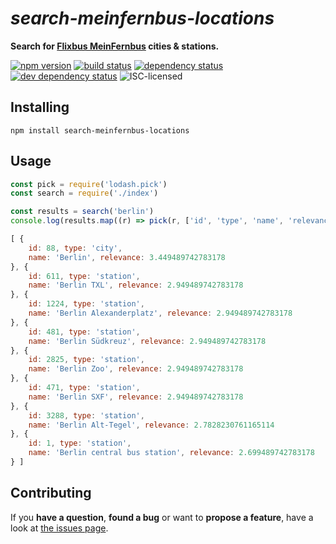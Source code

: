 # *search-meinfernbus-locations*

**Search for [Flixbus MeinFernbus](https://meinfernbus.de/) cities & stations.**

[![npm version](https://img.shields.io/npm/v/search-meinfernbus-locations.svg)](https://www.npmjs.com/package/search-meinfernbus-locations)
[![build status](https://img.shields.io/travis/derhuerst/search-meinfernbus-locations.svg)](https://travis-ci.org/derhuerst/search-meinfernbus-locations)
[![dependency status](https://img.shields.io/david/derhuerst/search-meinfernbus-locations.svg)](https://david-dm.org/derhuerst/search-meinfernbus-locations)
[![dev dependency status](https://img.shields.io/david/dev/derhuerst/search-meinfernbus-locations.svg)](https://david-dm.org/derhuerst/search-meinfernbus-locations#info=devDependencies)
![ISC-licensed](https://img.shields.io/github/license/derhuerst/search-meinfernbus-locations.svg)


## Installing

```shell
npm install search-meinfernbus-locations
```


## Usage

```js
const pick = require('lodash.pick')
const search = require('./index')

const results = search('berlin')
console.log(results.map((r) => pick(r, ['id', 'type', 'name', 'relevance'])))
```

```js
[ {
	id: 88, type: 'city',
	name: 'Berlin', relevance: 3.449489742783178
}, {
	id: 611, type: 'station',
	name: 'Berlin TXL', relevance: 2.949489742783178
}, {
	id: 1224, type: 'station',
	name: 'Berlin Alexanderplatz', relevance: 2.949489742783178
}, {
	id: 481, type: 'station',
	name: 'Berlin Südkreuz', relevance: 2.949489742783178
}, {
	id: 2825, type: 'station',
	name: 'Berlin Zoo', relevance: 2.949489742783178
}, {
	id: 471, type: 'station',
	name: 'Berlin SXF', relevance: 2.949489742783178
}, {
	id: 3288, type: 'station',
	name: 'Berlin Alt-Tegel', relevance: 2.7828230761165114
}, {
	id: 1, type: 'station',
	name: 'Berlin central bus station', relevance: 2.699489742783178
} ]
```


## Contributing

If you **have a question**, **found a bug** or want to **propose a feature**, have a look at [the issues page](https://github.com/derhuerst/search-meinfernbus-locations/issues).
